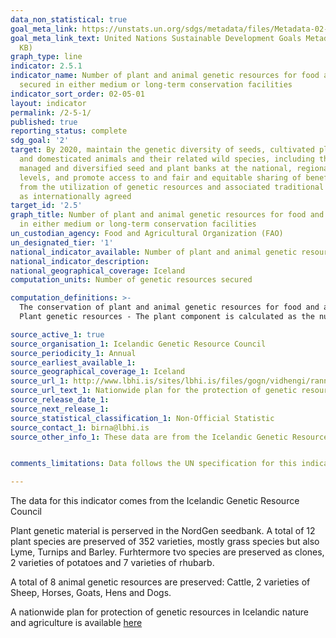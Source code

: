 ```yaml
---
data_non_statistical: true
goal_meta_link: https://unstats.un.org/sdgs/metadata/files/Metadata-02-05-01.pdf
goal_meta_link_text: United Nations Sustainable Development Goals Metadata (PDF 334
  KB)
graph_type: line
indicator: 2.5.1
indicator_name: Number of plant and animal genetic resources for food and agriculture
  secured in either medium or long-term conservation facilities
indicator_sort_order: 02-05-01
layout: indicator
permalink: /2-5-1/
published: true
reporting_status: complete
sdg_goal: '2'
target: By 2020, maintain the genetic diversity of seeds, cultivated plants and farmed
  and domesticated animals and their related wild species, including through soundly
  managed and diversified seed and plant banks at the national, regional and international
  levels, and promote access to and fair and equitable sharing of benefits arising
  from the utilization of genetic resources and associated traditional knowledge,
  as internationally agreed
target_id: '2.5'
graph_title: Number of plant and animal genetic resources for food and agriculture secured
  in either medium or long-term conservation facilities
un_custodian_agency: Food and Agricultural Organization (FAO)
un_designated_tier: '1'
national_indicator_available: Number of plant and animal genetic resources for food and agriculture secured in either minimum or long-term conservation facilites
national_indicator_description: 
national_geographical_coverage: Iceland
computation_units: Number of genetic resources secured

computation_definitions: >-
  The conservation of plant and animal genetic resources for food and agriculture (GRFA) in medium or long term conservation facilities (ex situ in gene banks) represents the most trusted means of conserving genetic resources worldwide. Plant and animal GRFA conserved in these facilities can be easily used in breeding programmes as well, even directly on-farm. The measure of trends in ex situ conserved materials provides an overall assessment of the extent to which we are managing to maintain and/or increase the total genetic diversity available for future use and thus protected from any permanent loss of genetic diversity which may occur in the natural habitat, i.e. in situ, or on-farm. The two components of the indicator, plant and animal GRFA, are separately counted.
  Plant genetic resources - The plant component is calculated as the number of accessions of plant genetic resources secured in conservation facilities under medium or long term conditions, where an ‘accession’ is defined as a distinct sample of seeds, planting materials or plants which is maintained in a gene bank. <a  href="http://www.fao.org/documents/card/en/c/7b79ee93-0f3c-5f58-9adc-5d4ef063f9c7/">Gene bank Standards for Plant Genetic Resources for Food and Agriculture</a> set the benchmark for current scientific and technical best practices for conserving plant genetic resources, and support key international policy instruments for the conservation and use of plant genetic resources. These voluntary standards have been endorsed by the FAO Commission on Genetic Resources for Food and Agriculture at its  <a href="http://www.fao.org/docrep/meeting/028/mg538e.pdf">Fourteenth Regular Session</a>.

source_active_1: true
source_organisation_1: Icelandic Genetic Resource Council
source_periodicity_1: Annual
source_earliest_available_1: 
source_geographical_coverage_1: Iceland
source_url_1: http://www.lbhi.is/sites/lbhi.is/files/gogn/vidhengi/rannsoknur/landsaaetlun_2019-2023_lres.pdf
source_url_text_1: Nationwide plan for the protection of genetic resources in Icelandic nature and agriculture
source_release_date_1: 
source_next_release_1: 
source_statistical_classification_1: Non-Official Statistic
source_contact_1: birna@lbhi.is
source_other_info_1: These data are from the Icelandic Genetic Resource Council that is responsible for securing genetic resources that are important for Icelandic nature and agriculture. The councils assessment is that all key agricultural genetic resources are adequately secured in medium- or long-term conservation facilites.


comments_limitations: Data follows the UN specification for this indicator. This indicator has been identified in collaboration with topic experts.

---
```

The data for this indicator comes from the Icelandic Genetic Resource Council

Plant genetic material is perserved in the NordGen seedbank. A total of 12 plant species are preserved of 352 varieties, mostly grass species but also Lyme, Turnips and Barley. Furhtermore tvo species are preserved as clones, 2 varieties of potatoes and 7 varieties of rhubarb.

A total of 8 animal genetic resources are preserved: Cattle, 2 varieties of Sheep, Horses, Goats, Hens and Dogs.

A nationwide plan for protection of genetic resources in Icelandic nature and agriculture is available [here](http://www.lbhi.is/sites/lbhi.is/files/gogn/vidhengi/rannsoknur/landsaaetlun_2019-2023_lres.pdf)

